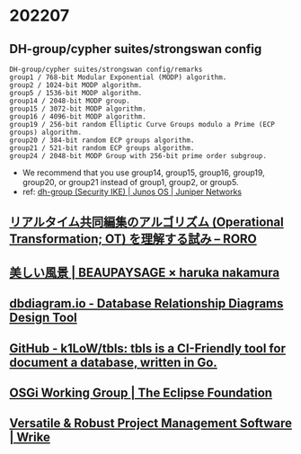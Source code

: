 # 202207

## DH-group/cypher suites/strongswan config
```
DH-group/cypher suites/strongswan config/remarks
group1 / 768-bit Modular Exponential (MODP) algorithm.
group2 / 1024-bit MODP algorithm.
group5 / 1536-bit MODP algorithm.
group14 / 2048-bit MODP group.
group15 / 3072-bit MODP algorithm.
group16 / 4096-bit MODP algorithm.
group19 / 256-bit random Elliptic Curve Groups modulo a Prime (ECP groups) algorithm.
group20 / 384-bit random ECP groups algorithm.
group21 / 521-bit random ECP groups algorithm.
group24 / 2048-bit MODP Group with 256-bit prime order subgroup.
```
- We recommend that you use group14, group15, group16, group19, group20, or group21 instead of group1, group2, or group5.
- ref: [dh-group (Security IKE) | Junos OS | Juniper Networks](https://www.juniper.net/documentation/us/en/software/junos/vpn-ipsec/topics/ref/statement/security-edit-dh-group.html)

## [リアルタイム共同編集のアルゴリズム (Operational Transformation; OT) を理解する試み – RORO](https://ciscorn.net/2021/08/30/ot/)

## [美しい風景 | BEAUPAYSAGE × haruka nakamura](https://www.beaupaysage.com/)

## [dbdiagram.io - Database Relationship Diagrams Design Tool](https://dbdiagram.io/)

## [GitHub - k1LoW/tbls: tbls is a CI-Friendly tool for document a database, written in Go.](https://github.com/k1LoW/tbls)

## [OSGi Working Group | The Eclipse Foundation](https://www.osgi.org/)

## [Versatile & Robust Project Management Software | Wrike](https://www.wrike.com/)
